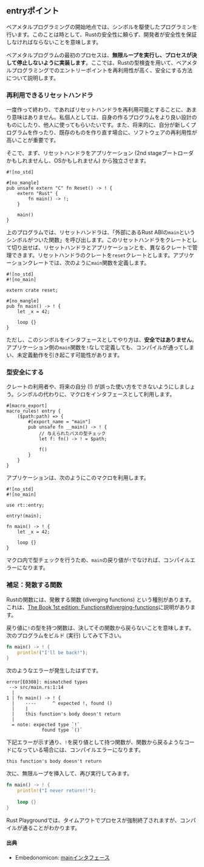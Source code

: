 ## entryポイント

ベアメタルプログラミングの開始地点では、シンボルを駆使したプログラミンを行います。このことは時として、Rustの安全性に頼らず、開発者が安全性を保証しなければならないことを意味します。

ベアメタルプログラムの最初のプロセスは、**無限ループを実行し、プロセスが決して停止しないように実装します**。ここでは、Rustの型検査を用いて、ベアメタルプログラミングでのエントリーポイントを再利用性が高く、安全にする方法について説明します。

### 再利用できるリセットハンドラ

一度作って終わり、であればリセットハンドラを再利用可能とすることに、あまり意味はありません。私個人としては、自身の作るプログラムをより良い設計のものにしたり、他人に使ってもらいたいです。また、将来的に、自分が新しくプログラムを作ったり、既存のものを作り直す場合に、ソフトウェアの再利用性が高いことが重要です。

そこで、まず、リセットハンドラをアプリケーション (2nd stageブートローダかもしれませんし、OSかもしれません) から独立させます。

```rust,ignore
#![no_std]

#[no_mangle]
pub unsafe extern "C" fn Reset() -> ! {
    extern "Rust" {
        fn main() -> !;
    }

    main()
}
```

上のプログラムでは、リセットハンドラは、「外部にあるRust ABIの`main`というシンボルがついた関数」を呼び出します。このリセットハンドラをクレートとして切り出せば、リセットハンドラとアプリケーションとを、異なるクレートで管理できます。リセットハンドラのクレートを`reset`クレートとします。アプリケーションクレートでは、次のように`main`関数を定義します。

```rust,ignore
#![no_std]
#![no_main]

extern crate reset;

#[no_mangle]
pub fn main() -> ! {
    let _x = 42;

    loop {}
}
```

ただし、このシンボルをインタフェースとしてやり方は、**安全ではありません**。アプリケーション側の`main`関数を`!`なしで定義しても、コンパイルが通ってしまい、未定義動作を引き起こす可能性があります。

### 型安全にする

クレートの利用者や、将来の自分 (!) が誤った使い方をできないようにしましょう。シンボルの代わりに、マクロをインタフェースとして利用します。

```rust,ignore
#[macro_export]
macro_rules! entry {
    ($path:path) => {
        #[export_name = "main"]
        pub unsafe fn __main() -> ! {
            // 与えられたパスの型チェック
            let f: fn() -> ! = $path;

            f()
        }
    }
}
```

アプリケーションは、次のようにこのマクロを利用します。

```rust,ignore
#![no_std]
#![no_main]

use rt::entry;

entry!(main);

fn main() -> ! {
    let _x = 42;

    loop {}
}
```

マクロ内で型チェックを行うため、`main`の戻り値が`!`でなければ、コンパイルエラーになります。

### 補足：発散する関数

Rustの関数には、発散する関数 (diverging functions) という種別があります。これは、[The Book 1st edition: Functions#diverging-functions]に説明があります。

[The Book 1st edition: Functions#diverging-functions]: https://doc.rust-lang.org/1.30.0/book/first-edition/functions.html#diverging-functions

戻り値に`!`の型を持つ関数は、決してその関数から戻らないことを意味します。次のプログラムをビルド (実行) してみて下さい。

```rust
fn main() -> ! {
    println!("I'll be back!");
}
```

次のようなエラーが発生したはずです。

```
error[E0308]: mismatched types
 --> src/main.rs:1:14
  |
1 | fn main() -> ! {
  |    ----      ^ expected !, found ()
  |    |
  |    this function's body doesn't return
  |
  = note: expected type `!`
             found type `()`
```

下記エラーが示す通り、`!`を戻り値として持つ関数が、関数から戻るようなコードになっている場合には、コンパイルエラーになります。

```
this function's body doesn't return
```

次に、無限ループを挿入して、再び実行してみます。

```rust
fn main() -> ! {
    println!("I never return!!");
    
    loop {}
}
```

Rust Playgroundでは、タイムアウトでプロセスが強制終了されますが、コンパイルが通ることがわかります。

#### 出典

- Embedonomicon: [mainインタフェース]
 
[mainインタフェース]: https://tomoyuki-nakabayashi.github.io/embedonomicon/main.html
